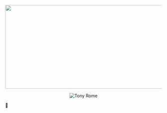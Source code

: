 <p align="center">
  <img src="https://media.giphy.com/media/3o7bugvByW1ZfdGwJW/giphy.gif" width="800" height="269"/>
</p>

<p align="center">
  <img src="https://readme-typing-svg.demolab.com?font=&duration=4000&pause=100&color=F7F7F7&background=A3DBBF00&center=true&vCenter=true&random=false&width=435&lines=%E3%82%84%E3%81%82;%E3%82%8F%E3%81%9F%E3%81%97%E3%81%AF%E3%83%88%E3%83%8B%E3%83%BC%E3%83%BB%E3%83%AD%E3%83%BC%E3%83%A0%E3%81%A7%E3%81%99;%E3%82%88%E3%82%8D%E3%81%97%E3%81%8F%E3%81%8A%E3%81%AD%E3%81%8C%E3%81%84%E3%81%97%E3%81%BE%E3%81%99" alt="Tony Rome">
</p>

🧉
